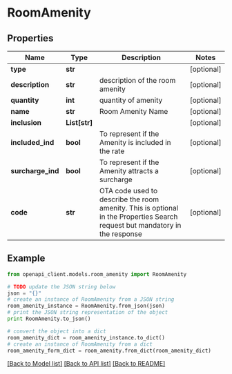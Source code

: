 # RoomAmenity


## Properties
Name | Type | Description | Notes
------------ | ------------- | ------------- | -------------
**type** | **str** |  | [optional] 
**description** | **str** | description of the room amenity | [optional] 
**quantity** | **int** | quantity of amenity | [optional] 
**name** | **str** | Room Amenity Name | [optional] 
**inclusion** | **List[str]** |  | [optional] 
**included_ind** | **bool** | To represent if the Amenity is included in the rate | [optional] 
**surcharge_ind** | **bool** | To represent if the Amenity attracts a surcharge | [optional] 
**code** | **str** | OTA code used to describe the room amenity. This is optional in the Properties Search request but mandatory in the response | [optional] 

## Example

```python
from openapi_client.models.room_amenity import RoomAmenity

# TODO update the JSON string below
json = "{}"
# create an instance of RoomAmenity from a JSON string
room_amenity_instance = RoomAmenity.from_json(json)
# print the JSON string representation of the object
print RoomAmenity.to_json()

# convert the object into a dict
room_amenity_dict = room_amenity_instance.to_dict()
# create an instance of RoomAmenity from a dict
room_amenity_form_dict = room_amenity.from_dict(room_amenity_dict)
```
[[Back to Model list]](../README.md#documentation-for-models) [[Back to API list]](../README.md#documentation-for-api-endpoints) [[Back to README]](../README.md)


